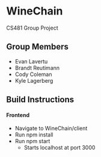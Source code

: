 # WineChain
CS481 Group Project

## Group Members
* Evan Lavertu
* Brandt Reutimann
* Cody Coleman
* Kyle Lagerberg

## Build Instructions
#### Frontend
* Navigate to WineChain/client
* Run npm install
* Run npm start
  * Starts localhost at port 3000
